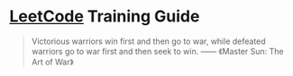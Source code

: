 # [LeetCode][1] Training Guide  

> Victorious warriors win first and then go to war, while defeated warriors go to war first and then seek to win.  —— 《Master Sun: The Art of War》

[1]:	https://leetcode.com/problemset/algorithms/